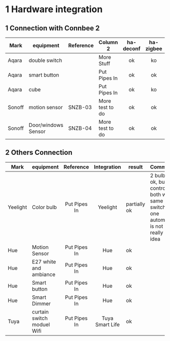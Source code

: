 # 1 Hardware integration
## 1 Connection with Connbee 2
| Mark    | equipment           | Reference | Column 2        | ha-deconf | ha-zigbee  
| -       | -                   | -         | -               | :-:       | :-:        
| Aqara   | double switch       |           | More Stuff      | ok | ko | 
| Aqara   | smart button        |           | Put Pipes In    | ok | ok |
| Aqara   | cube                |           | Put Pipes In    | ok | ko |
| Sonoff  | motion sensor       | SNZB-03   | More test to do | ok | ok |
| Sonoff  | Door/windows Sensor | SNZB-04   | More test to do | ok | ok |


## 2 Others Connection
| Mark     | equipment              | Reference    | Integration | result   | Comments
| -        | -                      | :-:          | :-:         | -        | -
| Yeelight | Color bulb             | Put Pipes In | Yeelight | partially ok | 2 bulbs are ok, but control the both with same switch in one automation is not a really good idea
| Hue      | Motion Sensor          | Put Pipes In | Hue  | ok     |
| Hue      | E27 white and ambiance | Put Pipes In | Hue  | ok     |
| Hue      | Smart button           | Put Pipes In | Hue  | ok     |
| Hue      | Smart Dimmer           | Put Pipes In | Hue  | ok     |
| Tuya      | curtain switch moduel Wifi           | Put Pipes In | Tuya Smart Life  | ok     |

